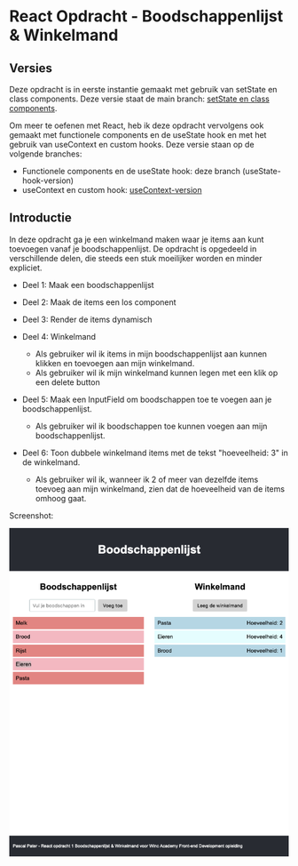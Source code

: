 # React Opdracht - Boodschappenlijst & Winkelmand

## Versies
Deze opdracht is in eerste instantie gemaakt met gebruik van setState en class components. Deze versie staat de main branch: [setState en class components](https://github.com/PasquinelP/L33-React-my-groceries-app/tree/main).

Om meer te oefenen met React, heb ik deze opdracht vervolgens ook gemaakt met functionele components en de useState hook en met het gebruik van useContext en custom hooks.
Deze versie staan op de volgende branches:
- Functionele components en de useState hook: deze branch (useState-hook-version)
- useContext en custom hook: [useContext-version](https://github.com/PasquinelP/L33-React-my-groceries-app/tree/useContext-version)

## Introductie

In deze opdracht ga je een winkelmand maken waar je items aan kunt toevoegen vanaf je boodschappenlijst. De opdracht is opgedeeld in verschillende delen, die steeds een stuk moeilijker worden en minder expliciet.

- Deel 1: Maak een boodschappenlijst
- Deel 2: Maak de items een los component
- Deel 3: Render de items dynamisch
- Deel 4: Winkelmand

    - Als gebruiker wil ik items in mijn boodschappenlijst aan kunnen klikken en toevoegen aan mijn winkelmand.
    - Als gebruiker wil ik mijn winkelmand kunnen legen met een klik op een delete button

- Deel 5: Maak een InputField om boodschappen toe te voegen aan je boodschappenlijst.

    - Als gebruiker wil ik boodschappen toe kunnen voegen aan mijn boodschappenlijst.
- Deel 6: Toon dubbele winkelmand items met de tekst "hoeveelheid: 3" in de winkelmand.

    - Als gebruiker wil ik, wanneer ik 2 of meer van dezelfde items toevoeg aan mijn winkelmand, zien dat de hoeveelheid van de items omhoog gaat.


Screenshot:

![React App Boodschappenlijst](./react-app-boodschappenlijst.png)